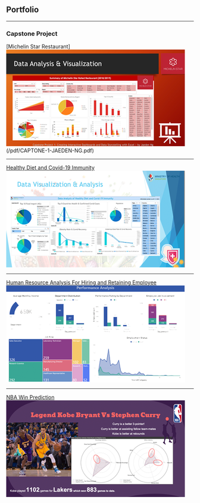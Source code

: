 ## Portfolio

---

### Capstone Project 

[Michelin Star Restaurant]
<img src="images/thumb-cap1.png?raw=true"/>(/pdf/CAPTONE-1-JAEDEN-NG.pdf)

---
[Healthy Diet and Covid-19 Immunity](/pdf/CAPTONE-2-JAEDEN-NG.pdf)
<img src="images/thumb-cap2.png?raw=true"/>

---
[Human Resource Analysis
For Hiring and Retaining Employee](/pdf/CAPTONE-3-JAEDEN-NG.pdf)
<img src="images/thumb-cap3.png?raw=true"/>

---
[NBA Win Prediction](/pdf/CAPTONE-4-JAEDEN-NG.pdf)
<img src="images/thumb-cap4.png?raw=true"/>

<!-- Remove above link if you don't want to attibute -->
